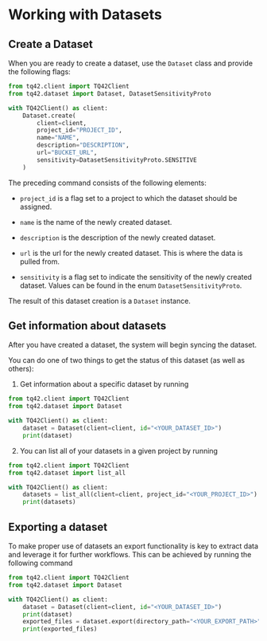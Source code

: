 # Working with Datasets

## Create a Dataset

When you are ready to create a dataset, use the `Dataset` class and provide the following flags:

```python
from tq42.client import TQ42Client
from tq42.dataset import Dataset, DatasetSensitivityProto

with TQ42Client() as client:
    Dataset.create(
        client=client,
        project_id="PROJECT_ID",
        name="NAME",
        description="DESCRIPTION",
        url="BUCKET_URL",
        sensitivity=DatasetSensitivityProto.SENSITIVE
    )
```

The preceding command consists of the following elements:

- `project_id` is a flag set to a project to which the dataset should be assigned.

- `name` is the name of the newly created dataset. 

- `description` is the description of the newly created dataset.

- `url` is the url for the newly created dataset. This is where the data is pulled from.

- `sensitivity` is a flag set to indicate the sensitivity of the newly created dataset. Values can be found in the enum `DatasetSensitivityProto`.

The result of this dataset creation is a `Dataset` instance.


## Get information about datasets

After you have created a dataset, the system will begin syncing the dataset.

You can do one of two things to get the status of this dataset (as well as others):

1. Get information about a specific dataset by running

```python
from tq42.client import TQ42Client
from tq42.dataset import Dataset

with TQ42Client() as client:
    dataset = Dataset(client=client, id="<YOUR_DATASET_ID>")
    print(dataset)
```

2. You can list all of your datasets in a given project by running 

```python
from tq42.client import TQ42Client
from tq42.dataset import list_all

with TQ42Client() as client:
    datasets = list_all(client=client, project_id="<YOUR_PROJECT_ID>")
    print(datasets)
```

## Exporting a dataset

To make proper use of datasets an export functionality is key to extract data and leverage it for further workflows.
This can be achieved by running the following command

```python
from tq42.client import TQ42Client
from tq42.dataset import Dataset

with TQ42Client() as client:
    dataset = Dataset(client=client, id="<YOUR_DATASET_ID>")
    print(dataset)
    exported_files = dataset.export(directory_path="<YOUR_EXPORT_PATH>")
    print(exported_files)
```